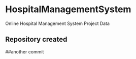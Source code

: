 # HospitalManagementSystem
Online Hospital Management System Project Data
## Repository created 
##another commit
